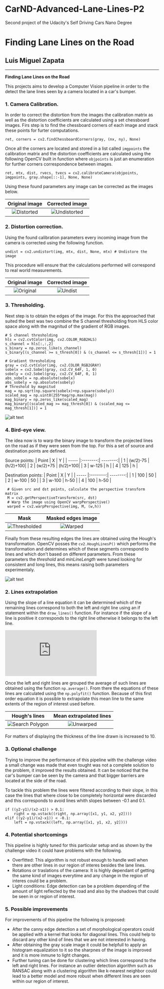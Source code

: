 # CarND-Advanced-Lane-Lines-P2
Second project of the Udacity's Self Driving Cars Nano Degree

# **Finding Lane Lines on the Road** 

## Luis Miguel Zapata

---

**Finding Lane Lines on the Road**

This projects aims to develop a Computer Vision pipeline in order to the detect the lane lines seen by a camera located in a car's bumper.  

[image1]: ./output_images/distorted.jpg "Distorted"
[image2]: ./output_images/undistorted.jpg "Undistorted"
[image3]: ./output_images/original.jpg "Original"
[image4]: ./output_images/undist.jpg "Undist"
[image5]: ./output_images/thresholded.png "Thresholded"
[image6]: ./output_images/warped.png "Warped"
[image7]: ./output_images/sliding_window.png "Sliding Window"
[image8]: ./output_images/search_polygon.png "Search Polygon"
[image9]: ./output_images/unwarped_img_undist.jpg "Unwarped"
[image10]: ./output_images/undist_lines.jpg "Lane"
[image11]: ./output_images/undist_lines_rads.jpg "Results"


### 1. Camera Calibration.

In order to correct the distortion from the images the calibration matrix as well as the distortion coefficients are calculated using a set chessboard images. Firs step is to find the chessboard corners of each image and stack these points for furter computations.

```
ret, corners = cv2.findChessboardCorners(gray, (nx, ny), None)
```
Once all the corners are located and stored in a list called `imgpoints` the calibration matrix and the distortion coefficients are calculated using the following OpenCV built in function where `objpoints` is just an enumeration for further corners correspondence between images. 

```
ret, mtx, dist, rvecs, tvecs = cv2.calibrateCamera(objpoints, imgpoints, gray.shape[::-1], None, None)
```
Using these found parameters any image can be corrected as the images below.

Original image             |  Corrected image 
:-------------------------:|:-------------------------:
![][image1]                |  ![][image2]

### 2. Distortion correction.

Using the found calibration parameters every incoming image from the camera is corrected using the following function.

```
undist = cv2.undistort(img, mtx, dist, None, mtx) # Undistore the image
```
This procedure will ensure that the calculations performed will correspond to real world measurements.


Original image             |  Corrected image 
:-------------------------:|:-------------------------:
![][image3]                |  ![][image4]

### 3. Thresholding.
Next step is to obtain the edges of the image. For this the approached that suited the best was two combine the S channel thresholding from HLS color space along with the magnitud of the gradient of RGB images. 

```
# S channel thresholding
hls = cv2.cvtColor(img, cv2.COLOR_RGB2HLS)
s_channel = hls[:,:,2]
s_binary = np.zeros_like(s_channel)
s_binary[(s_channel >= s_thresh[0]) & (s_channel <= s_thresh[1])] = 1
```
```
# Gradient thresholding
gray = cv2.cvtColor(img, cv2.COLOR_RGB2GRAY)
sobelx = cv2.Sobel(gray, cv2.CV_64F, 1, 0) 
sobely = cv2.Sobel(gray, cv2.CV_64F, 0, 1)
abs_sobelx = np.absolute(sobelx) 
abs_sobely = np.absolute(sobely)
# Threshold by magnitud
mag = np.sqrt(np.square(sobelx)+np.square(sobely))
scaled_mag = np.uint8(255*mag/np.max(mag))
mag_binary = np.zeros_like(scaled_mag)
mag_binary[(scaled_mag >= mag_thresh[0]) & (scaled_mag <= mag_thresh[1])] = 1
```

![alt text][image5]

### 4. Bird-eye view.

The idea now is to warp the binary image to transform the projected lines on the road as if they were seen from the top. For this a set of source and destination points are defined.

Source points:
| Point | X        | Y        |
| ----- |:--------:| --------:|
| 1     | (w/2)-75 | (h/2)+100|
| 2     | (w/2)+75 | (h/2)+100|
| 3     | w-125    | h        |
| 4     | 125      | h        |

Destination points:
| Point | X        | Y        |
| ----- |:--------:| --------:|
| 1     | 100      | 50       |
| 2     | w-100    | 50       |
| 3     | w-100    | h-50     |
| 4     | 100      | h-50     |

```
 # Given src and dst points, calculate the perspective transform matrix
 M = cv2.getPerspectiveTransform(src, dst)
 # Warp the image using OpenCV warpPerspective()
 warped = cv2.warpPerspective(img, M, (w,h))
 ```

Mask                       |  Masked edges image 
:-------------------------:|:-------------------------:
![][image5]                |  ![][image6]

Finally from these resulting edges the lines are obtained using the Hough's transformation. OpenCV posses the `cv2.HoughLinesP()` which performs the transformation and determines which of these segments correspond to lines and which don't based on different parameters. From these parameters the *threshold* and *minLineLength* were tuned looking for consistent and long lines, this means raising both parameters experimentaly.

![alt text][image7]

### 2. Lines extrapolation

Using the slope of a line equation it can be determined which of the remaining lines correspond to both the left and right line using an if statement within the `draw_lines()` function. For instance if the slope of a line is positive it corresponds to the right line otherwise it belongs to the left line.

![](https://latex.codecogs.com/gif.latex?m%20%3D%20%5Cfrac%7By_%7B2%7D-y_%7B1%7D%7D%7Bx_%7B2%7D-x_%7B1%7D%7D)

Once the left and right lines are grouped the average of such lines are obtained using the function `np.average()`. From there the equations of these lines are calculated using the `np.polyfit()` function. Because of this first order equation it is possible to extrapolate this mean line to the same extents of the region of interest used before.

 Hough's lines             |  Mean extrapolated lines
:-------------------------:|:-------------------------:
![][image8]                |  ![][image9]

For matters of displaying the thickness of the line drawn is increased to 10.

### 3. Optional challenge

Trying to improve the performance of this pipeline with the challenge video a small change was made that even tought was not a complete solution to the problem, it improved the results obtained. It can be noticed that the car's bumper can be seen by the camera and that bigger barriers are located at the side of the road.

To tackle this problem the lines were filtered according to their slope, in this case the lines that where close to be completely horizontal were discarded and this corresponds to avoid lines whith slopes between -0.1 and 0.1.

```
if ((y2-y1)/(x2-x1)) > 0.1:
    right = np.vstack((right, np.array([x1, y1, x2, y2])))
elif ((y2-y1)/(x2-x1)) < -0.1:
    left = np.vstack((left, np.array([x1, y1, x2, y2])))
```
### 4. Potential shortcomings

This pipeline is highly tuned for this particular setup and as shown by the challenge video it could have problems with the following.

* Overfitted: This algorithm is not robust enough to handle well when there are other lines in our region of interes besides the lane lines.
* Rotations or traslations of the camera: It is highly dependant of getting the same kind of images everytime and any change in the region of interes could be a problem.
* Light conditions: Edge detection can be a problem depending of the amount of light reflected by the road and also by the shadows that could be seen in or region of interest.

### 5. Possible improvements

For improvements of this pipeline the following is proposed:

* After the canny edge detection a set of morphological operators could be applied with a kernel that looks for diagonal lines. This could help to discard any other kind of lines that we are not interested in having.
* After obtaining the gray scale image it could be helpfull to apply an histogram equalization to it so the sharpnes of the image is improved and it is more inmune to light changes.
* Further tuning can be done for clustering which lines correspond to the left and right lines. For instance an outlier detection algorithm such as RANSAC along with a clustering algorithm like k-nearest neighbor could lead to a better model and more robust when different lines are seen within our region of interest. 
